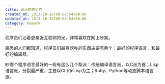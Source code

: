 ```yaml
---
title: 设计的等价性
created_at: 2013-10-16T09:02:54+08:00
updated_at: 2013-10-16T09:02:54+08:00
category: Remark
---
```


程序员们沾着更亲近互联网的光，非常喜欢在网上吵架。

熟悉的人们都知道，程序员们最喜欢吵的东西主要有两个：最好的程序语言，和最好的编辑器。

吵哪个程序语言最好的一般有这么几个帮派：传统编译语言派，以C派为首；Lisp语言派，分裂最严重，主要以CL和eLisp为主；Ruby、Python等动态脚本语言派。
